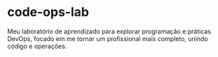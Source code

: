 # code-ops-lab
Meu laboratório de aprendizado para explorar programação e práticas DevOps, focado em me tornar um profissional mais completo, unindo código e operações.
